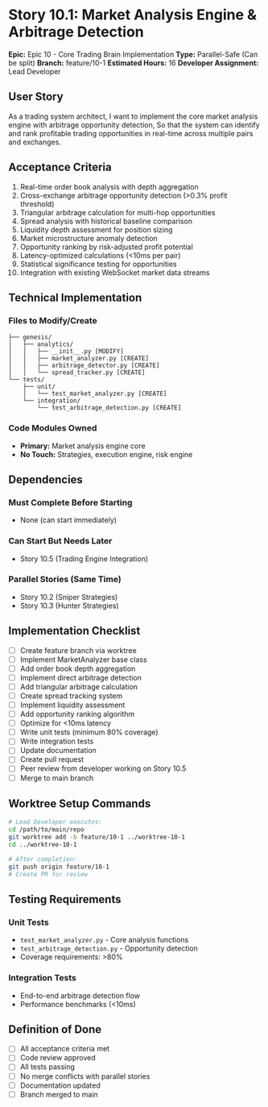 # Story 10.1: Market Analysis Engine & Arbitrage Detection

**Epic:** Epic 10 - Core Trading Brain Implementation
**Type:** Parallel-Safe (Can be split)
**Branch:** feature/10-1
**Estimated Hours:** 16
**Developer Assignment:** Lead Developer

## User Story
As a trading system architect,
I want to implement the core market analysis engine with arbitrage opportunity detection,
So that the system can identify and rank profitable trading opportunities in real-time across multiple pairs and exchanges.

## Acceptance Criteria
1. Real-time order book analysis with depth aggregation
2. Cross-exchange arbitrage opportunity detection (>0.3% profit threshold)
3. Triangular arbitrage calculation for multi-hop opportunities
4. Spread analysis with historical baseline comparison
5. Liquidity depth assessment for position sizing
6. Market microstructure anomaly detection
7. Opportunity ranking by risk-adjusted profit potential
8. Latency-optimized calculations (<10ms per pair)
9. Statistical significance testing for opportunities
10. Integration with existing WebSocket market data streams

## Technical Implementation

### Files to Modify/Create
```
├── genesis/
│   ├── analytics/
│   │   ├── __init__.py [MODIFY]
│   │   ├── market_analyzer.py [CREATE]
│   │   ├── arbitrage_detector.py [CREATE]
│   │   └── spread_tracker.py [CREATE]
└── tests/
    ├── unit/
    │   └── test_market_analyzer.py [CREATE]
    └── integration/
        └── test_arbitrage_detection.py [CREATE]
```

### Code Modules Owned
- **Primary:** Market analysis engine core
- **No Touch:** Strategies, execution engine, risk engine

## Dependencies

### Must Complete Before Starting
- None (can start immediately)

### Can Start But Needs Later
- Story 10.5 (Trading Engine Integration)

### Parallel Stories (Same Time)
- Story 10.2 (Sniper Strategies)
- Story 10.3 (Hunter Strategies)

## Implementation Checklist
- [ ] Create feature branch via worktree
- [ ] Implement MarketAnalyzer base class
- [ ] Add order book depth aggregation
- [ ] Implement direct arbitrage detection
- [ ] Add triangular arbitrage calculation
- [ ] Create spread tracking system
- [ ] Implement liquidity assessment
- [ ] Add opportunity ranking algorithm
- [ ] Optimize for <10ms latency
- [ ] Write unit tests (minimum 80% coverage)
- [ ] Write integration tests
- [ ] Update documentation
- [ ] Create pull request
- [ ] Peer review from developer working on Story 10.5
- [ ] Merge to main branch

## Worktree Setup Commands
```bash
# Lead Developer executes:
cd /path/to/main/repo
git worktree add -b feature/10-1 ../worktree-10-1
cd ../worktree-10-1

# After completion:
git push origin feature/10-1
# Create PR for review
```

## Testing Requirements
### Unit Tests
- `test_market_analyzer.py` - Core analysis functions
- `test_arbitrage_detection.py` - Opportunity detection
- Coverage requirements: >80%

### Integration Tests
- End-to-end arbitrage detection flow
- Performance benchmarks (<10ms)

## Definition of Done
- [ ] All acceptance criteria met
- [ ] Code review approved
- [ ] All tests passing
- [ ] No merge conflicts with parallel stories
- [ ] Documentation updated
- [ ] Branch merged to main